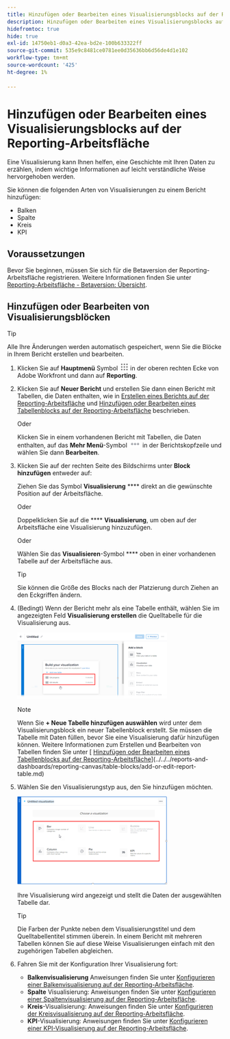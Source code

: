 ```yaml
---
title: Hinzufügen oder Bearbeiten eines Visualisierungsblocks auf der Reporting-Arbeitsfläche
description: Hinzufügen oder Bearbeiten eines Visualisierungsblocks auf der Reporting-Arbeitsfläche
hidefromtoc: true
hide: true
exl-id: 14750eb1-d0a3-42ea-bd2e-100b633322ff
source-git-commit: 535e9c8481ce0781ee0d35636bb6d56de4d1e102
workflow-type: tm+mt
source-wordcount: '425'
ht-degree: 1%

---
```


# Hinzufügen oder Bearbeiten eines Visualisierungsblocks auf der Reporting-Arbeitsfläche

Eine Visualisierung kann Ihnen helfen, eine Geschichte mit Ihren Daten zu erzählen, indem wichtige Informationen auf leicht verständliche Weise hervorgehoben werden.

Sie können die folgenden Arten von Visualisierungen zu einem Bericht hinzufügen:

* Balken
* Spalte
* Kreis
* KPI

## Voraussetzungen

Bevor Sie beginnen, müssen Sie sich für die Betaversion der Reporting-Arbeitsfläche registrieren. Weitere Informationen finden Sie unter [Reporting-Arbeitsfläche - Betaversion: Übersicht](/help/quicksilver/product-announcements/betas/canvas-dashboards-beta/reporting-canvas-beta-overview.md).

## Hinzufügen oder Bearbeiten von Visualisierungsblöcken

>[!TIP]
>
>Alle Ihre Änderungen werden automatisch gespeichert, wenn Sie die Blöcke in Ihrem Bericht erstellen und bearbeiten.

1. Klicken Sie auf **Hauptmenü** Symbol ![](assets/main-menu-icon.png) in der oberen rechten Ecke von Adobe Workfront und dann auf **Reporting**.
1. Klicken Sie auf **Neuer Bericht** und erstellen Sie dann einen Bericht mit Tabellen, die Daten enthalten, wie in [Erstellen eines Berichts auf der Reporting-Arbeitsfläche](../../../reports-and-dashboards/reporting-canvas/manage-reports/build-report.md) und [Hinzufügen oder Bearbeiten eines Tabellenblocks auf der Reporting-Arbeitsfläche](../../../reports-and-dashboards/reporting-canvas/table-blocks/add-or-edit-report-table.md) beschrieben.

   Oder

   Klicken Sie in einem vorhandenen Bericht mit Tabellen, die Daten enthalten, auf das **Mehr Menü**-Symbol ![](assets/more-icon.png) in der Berichtskopfzeile und wählen Sie dann **Bearbeiten**.

1. Klicken Sie auf der rechten Seite des Bildschirms unter **Block hinzufügen** entweder auf:

   Ziehen Sie das Symbol **Visualisierung** **** direkt an die gewünschte Position auf der Arbeitsfläche.

   Oder

   Doppelklicken Sie auf die **** **Visualisierung**, um oben auf der Arbeitsfläche eine Visualisierung hinzuzufügen.

   Oder

   Wählen Sie das **Visualisieren**-Symbol **** oben in einer vorhandenen Tabelle auf der Arbeitsfläche aus.

   >[!TIP]
   >
   >Sie können die Größe des Blocks nach der Platzierung durch Ziehen an den Eckgriffen ändern.

1. (Bedingt) Wenn der Bericht mehr als eine Tabelle enthält, wählen Sie im angezeigten Feld **Visualisierung erstellen** die Quelltabelle für die Visualisierung aus.

   ![](assets/select-table-on-vis-350x155.png)

   >[!NOTE]
   >
   >Wenn Sie **+ Neue Tabelle hinzufügen auswählen** wird unter dem Visualisierungsblock ein neuer Tabellenblock erstellt. Sie müssen die Tabelle mit Daten füllen, bevor Sie eine Visualisierung dafür hinzufügen können. Weitere Informationen zum Erstellen und Bearbeiten von Tabellen finden Sie unter [ [Hinzufügen oder Bearbeiten eines Tabellenblocks auf der Reporting-Arbeitsfläche](../../../reports-and-dashboards/reporting-canvas/table-blocks/add-or-edit-report-table.md)](../../../reports-and-dashboards/reporting-canvas/table-blocks/add-or-edit-report-table.md)

1. Wählen Sie den Visualisierungstyp aus, den Sie hinzufügen möchten.

   ![](assets/select-vis-type-350x205.png)

   Ihre Visualisierung wird angezeigt und stellt die Daten der ausgewählten Tabelle dar.

   >[!TIP]
   >
   >Die Farben der Punkte neben dem Visualisierungstitel und dem Quelltabellentitel stimmen überein. In einem Bericht mit mehreren Tabellen können Sie auf diese Weise Visualisierungen einfach mit den zugehörigen Tabellen abgleichen.

1. Fahren Sie mit der Konfiguration Ihrer Visualisierung fort:

   * **Balkenvisualisierung** Anweisungen finden Sie unter [Konfigurieren einer Balkenvisualisierung auf der Reporting-Arbeitsfläche](../../../reports-and-dashboards/reporting-canvas/visualization-blocks/configure-bar-visualization.md#bar).
   * **Spalte** Visualisierung: Anweisungen finden Sie unter [Konfigurieren einer Spaltenvisualisierung auf der Reporting-Arbeitsfläche](../../../reports-and-dashboards/reporting-canvas/visualization-blocks/configure-column-visualization.md).
   * **Kreis**-Visualisierung: Anweisungen finden Sie unter [Konfigurieren der Kreisvisualisierung auf der Reporting-Arbeitsfläche](../../../reports-and-dashboards/reporting-canvas/visualization-blocks/configure-pie-visualization.md).
   * **KPI**-Visualisierung: Anweisungen finden Sie unter [Konfigurieren einer KPI-Visualisierung auf der Reporting-Arbeitsfläche](../../../reports-and-dashboards/reporting-canvas/visualization-blocks/configure-kpi-visualization.md).
